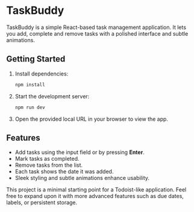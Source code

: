 # TaskBuddy


TaskBuddy is a simple React-based task management application. It lets you add, complete and remove tasks with a polished interface and subtle animations.

## Getting Started

1. Install dependencies:
   ```bash
   npm install
   ```
2. Start the development server:
   ```bash
   npm run dev
   ```
3. Open the provided local URL in your browser to view the app.


## Features

- Add tasks using the input field or by pressing **Enter**.
- Mark tasks as completed.
- Remove tasks from the list.
- Each task shows the date it was added.
- Sleek styling and subtle animations enhance usability.


This project is a minimal starting point for a Todoist-like application. Feel free to expand upon it with more advanced features such as due dates, labels, or persistent storage.
